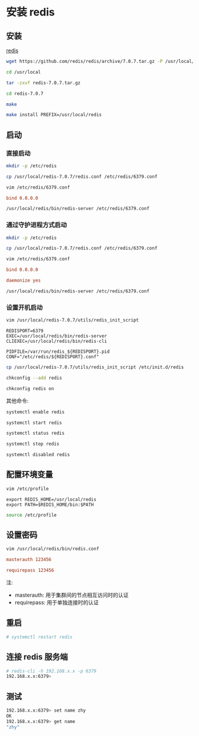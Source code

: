 # 安装 redis

## 安装

[redis](https://redis.io/download/ 'redis')

```bash
wget https://github.com/redis/redis/archive/7.0.7.tar.gz -P /usr/local/

cd /usr/local

tar -zxvf redis-7.0.7.tar.gz

cd redis-7.0.7

make

make install PREFIX=/usr/local/redis
```

## 启动

### 直接启动

```bash
mkdir -p /etc/redis

cp /usr/local/redis-7.0.7/redis.conf /etc/redis/6379.conf

vim /etc/redis/6379.conf
```

```conf
bind 0.0.0.0
```

```bash
/usr/local/redis/bin/redis-server /etc/redis/6379.conf
```

### 通过守护进程方式启动

```bash
mkdir -p /etc/redis

cp /usr/local/redis-7.0.7/redis.conf /etc/redis/6379.conf

vim /etc/redis/6379.conf
```

```conf
bind 0.0.0.0

daemonize yes
```

```bash
/usr/local/redis/bin/redis-server /etc/redis/6379.conf
```

### 设置开机启动

```bash
vim /usr/local/redis-7.0.7/utils/redis_init_script
```

```
REDISPORT=6379
EXEC=/usr/local/redis/bin/redis-server
CLIEXEC=/usr/local/redis/bin/redis-cli

PIDFILE=/var/run/redis_${REDISPORT}.pid
CONF="/etc/redis/${REDISPORT}.conf"
```

```bash
cp /usr/local/redis-7.0.7/utils/redis_init_script /etc/init.d/redis

chkconfig --add redis

chkconfig redis on
```

其他命令:

```bash
systemctl enable redis

systemctl start redis

systemctl status redis

systemctl stop redis

systemctl disabled redis
```

## 配置环境变量

```bash
vim /etc/profile
```

```
export REDIS_HOME=/usr/local/redis
export PATH=$REDIS_HOME/bin:$PATH
```

```bash
source /etc/profile
```

## 设置密码

```bash
vim /usr/local/redis/bin/redis.conf
```

```conf
masterauth 123456

requirepass 123456
```

注:

- masterauth: 用于集群间的节点相互访问时的认证
- requirepass: 用于单独连接时的认证

## 重启

```bash
# systemctl restart redis
```

## 连接 redis 服务端

```bash
# redis-cli -h 192.168.x.x -p 6379
192.168.x.x:6379>
```

## 测试

```bash
192.168.x.x:6379> set name zhy
OK
192.168.x.x:6379> get name
"zhy"
```
